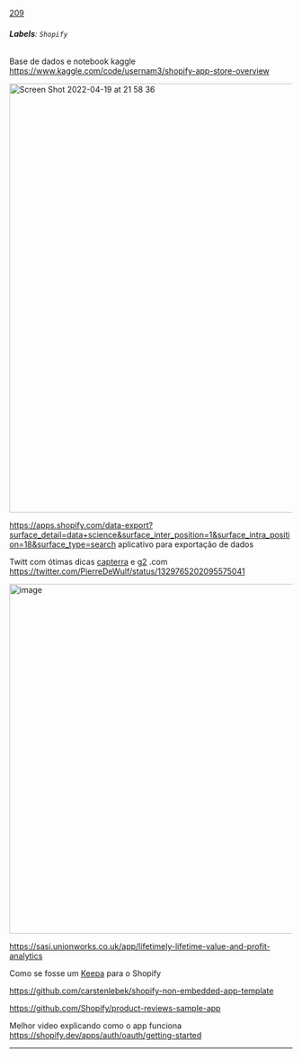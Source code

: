 [209](https://github.com/guilhermeprokisch/ideias/issues/209) 
###### **Labels**: `Shopify`



Base de dados e notebook kaggle https://www.kaggle.com/code/usernam3/shopify-app-store-overview


<img width="763" alt="Screen Shot 2022-04-19 at 21 58 36" src="https://user-images.githubusercontent.com/12011070/164125890-af6582b0-b9c6-4205-a9c6-157250b43106.png">


https://apps.shopify.com/data-export?surface_detail=data+science&surface_inter_position=1&surface_intra_position=18&surface_type=search aplicativo para exportação de dados


Twitt com ótimas dicas [capterra](capterra) e [g2](g2) .com https://twitter.com/PierreDeWulf/status/1329765202095575041


<img width="622" alt="image" src="https://user-images.githubusercontent.com/12011070/166161910-c6bb43e1-d49f-46d0-8373-31988c20c0df.png">


https://sasi.unionworks.co.uk/app/lifetimely-lifetime-value-and-profit-analytics

Como se fosse um [Keepa](Keepa) para o Shopify


https://github.com/carstenlebek/shopify-non-embedded-app-template


https://github.com/Shopify/product-reviews-sample-app


Melhor video explicando como o app funciona https://shopify.dev/apps/auth/oauth/getting-started

-------------------------------------------------------------------------------

